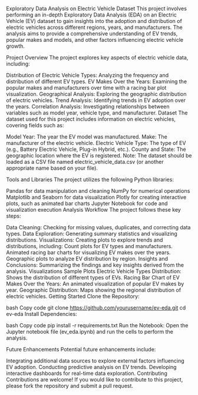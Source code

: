 Exploratory Data Analysis on Electric Vehicle Dataset
This project involves performing an in-depth Exploratory Data Analysis (EDA) on an Electric Vehicle (EV) dataset to gain insights into the adoption and distribution of electric vehicles across different regions, years, and manufacturers. The analysis aims to provide a comprehensive understanding of EV trends, popular makes and models, and other factors influencing electric vehicle growth.

Project Overview
The project explores key aspects of electric vehicle data, including:

Distribution of Electric Vehicle Types: Analyzing the frequency and distribution of different EV types.
EV Makes Over the Years: Examining the popular makes and manufacturers over time with a racing bar plot visualization.
Geographical Analysis: Exploring the geographic distribution of electric vehicles.
Trend Analysis: Identifying trends in EV adoption over the years.
Correlation Analysis: Investigating relationships between variables such as model year, vehicle type, and manufacturer.
Dataset
The dataset used for this project includes information on electric vehicles, covering fields such as:

Model Year: The year the EV model was manufactured.
Make: The manufacturer of the electric vehicle.
Electric Vehicle Type: The type of EV (e.g., Battery Electric Vehicle, Plug-in Hybrid, etc.).
County and State: The geographic location where the EV is registered.
Note: The dataset should be loaded as a CSV file named electric_vehicle_data.csv (or another appropriate name based on your file).

Tools and Libraries
The project utilizes the following Python libraries:

Pandas for data manipulation and cleaning
NumPy for numerical operations
Matplotlib and Seaborn for data visualization
Plotly for creating interactive plots, such as animated bar charts
Jupyter Notebook for code and visualization execution
Analysis Workflow
The project follows these key steps:

Data Cleaning: Checking for missing values, duplicates, and correcting data types.
Data Exploration: Generating summary statistics and visualizing distributions.
Visualizations: Creating plots to explore trends and distributions, including:
Count plots for EV types and manufacturers.
Animated racing bar charts for visualizing EV makes over the years.
Geographic plots to analyze EV distribution by region.
Insights and Conclusions: Summarizing the findings and key insights derived from the analysis.
Visualizations
Sample Plots
Electric Vehicle Types Distribution: Shows the distribution of different types of EVs.
Racing Bar Chart of EV Makes Over the Years: An animated visualization of popular EV makes by year.
Geographic Distribution: Maps showing the regional distribution of electric vehicles.
Getting Started
Clone the Repository:

bash
Copy code
git clone https://github.com/yourusername/ev-eda.git
cd ev-eda
Install Dependencies:

bash
Copy code
pip install -r requirements.txt
Run the Notebook: Open the Jupyter notebook file (ev_eda.ipynb) and run the cells to perform the analysis.

Future Enhancements
Potential future enhancements include:

Integrating additional data sources to explore external factors influencing EV adoption.
Conducting predictive analysis on EV trends.
Developing interactive dashboards for real-time data exploration.
Contributing
Contributions are welcome! If you would like to contribute to this project, please fork the repository and submit a pull request.
